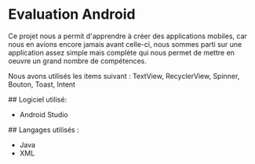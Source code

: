 # Evaluation Android

Ce projet nous a permit d'apprendre à créer des applications mobiles, car nous en avions encore jamais avant celle-ci,
nous sommes parti sur une application assez simple mais complète qui nous permet de mettre en oeuvre un grand nombre de compétences.

Nous avons utilisés les items suivant : TextView, RecyclerView, Spinner, Bouton, Toast, Intent

## Logiciel utilisé: 

- Android Studio

## Langages utilisés : 

- Java 
- XML

